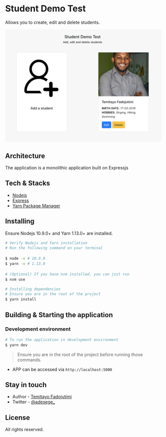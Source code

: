 # Student Demo Test

Allows you to create, edit and delete students.

![Landing page](./docs/home.png)

## Architecture

The application is a monolithic application built on Expressjs

## Tech & Stacks

- [Nodejs](https://nodejs.org)
- [Express](https://expressjs.com)
- [Yarn Package Manager](https://yarnpkg.com/en/docs/install)

## Installing

Ensure Nodejs 10.9.0+ and Yarn 1.13.0+ are installed.

```bash
# Verify Nodejs and Yarn installation
# Run the following command on your terminal

$ node -v # 10.9.0
$ yarn -v # 1.13.0

# (Optional) If you have nvm installed, you can just run
$ nvm use
```

```bash
# Installing dependencies
# Ensure you are in the root of the project
$ yarn install
```

## Building & Starting the application

### Development environment

```bash
# To run the application in development environment
$ yarn dev
```

> Ensure you are in the root of the project before running those commands.

- APP can be accessed via `http://localhost:5000`

## Stay in touch

- Author - [Temitayo Fadojutimi](https://about.me/fadojutimitemitayo)
- Twitter - [@adesege\_](https://twitter.com/adesege_)

## License

All rights reserved.
